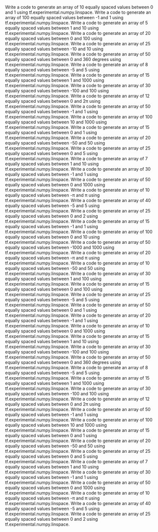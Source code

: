 Write a code to generate an array of 10 equally spaced values between 0 and 1 using tf.experimental.numpy.linspace.
Write a code to generate an array of 100 equally spaced values between -1 and 1 using tf.experimental.numpy.linspace.
Write a code to generate an array of 5 equally spaced values between 1 and 10 using tf.experimental.numpy.linspace.
Write a code to generate an array of 20 equally spaced values between 0 and 100 using tf.experimental.numpy.linspace.
Write a code to generate an array of 25 equally spaced values between -10 and 10 using tf.experimental.numpy.linspace.
Write a code to generate an array of 50 equally spaced values between 0 and 360 degrees using tf.experimental.numpy.linspace.
Write a code to generate an array of 8 equally spaced values between -5 and 5 using tf.experimental.numpy.linspace.
Write a code to generate an array of 15 equally spaced values between 1 and 1000 using tf.experimental.numpy.linspace.
Write a code to generate an array of 30 equally spaced values between -100 and 100 using tf.experimental.numpy.linspace.
Write a code to generate an array of 12 equally spaced values between 0 and 2π using tf.experimental.numpy.linspace.
Write a code to generate an array of 50 equally spaced values between -1 and 1 using tf.experimental.numpy.linspace.
Write a code to generate an array of 100 equally spaced values between 10 and 1000 using tf.experimental.numpy.linspace.
Write a code to generate an array of 15 equally spaced values between 0 and 1 using tf.experimental.numpy.linspace.
Write a code to generate an array of 20 equally spaced values between -50 and 50 using tf.experimental.numpy.linspace.
Write a code to generate an array of 25 equally spaced values between 0 and 5 using tf.experimental.numpy.linspace.
Write a code to generate an array of 7 equally spaced values between 1 and 10 using tf.experimental.numpy.linspace.
Write a code to generate an array of 30 equally spaced values between -1 and 1 using tf.experimental.numpy.linspace.
Write a code to generate an array of 50 equally spaced values between 0 and 1000 using tf.experimental.numpy.linspace.
Write a code to generate an array of 10 equally spaced values between -π and π using tf.experimental.numpy.linspace.
Write a code to generate an array of 40 equally spaced values between -5 and 5 using tf.experimental.numpy.linspace.
Write a code to generate an array of 25 equally spaced values between 0 and 2 using tf.experimental.numpy.linspace.
Write a code to generate an array of 15 equally spaced values between -1 and 1 using tf.experimental.numpy.linspace.
Write a code to generate an array of 100 equally spaced values between 0 and 10 using tf.experimental.numpy.linspace.
Write a code to generate an array of 50 equally spaced values between -1000 and 1000 using tf.experimental.numpy.linspace.
Write a code to generate an array of 20 equally spaced values between -π and π using tf.experimental.numpy.linspace.
Write a code to generate an array of 10 equally spaced values between -50 and 50 using tf.experimental.numpy.linspace.
Write a code to generate an array of 30 equally spaced values between 1 and 100 using tf.experimental.numpy.linspace.
Write a code to generate an array of 15 equally spaced values between 0 and 100 using tf.experimental.numpy.linspace.
Write a code to generate an array of 25 equally spaced values between -5 and 5 using tf.experimental.numpy.linspace.
Write a code to generate an array of 50 equally spaced values between 0 and 1 using tf.experimental.numpy.linspace.
Write a code to generate an array of 20 equally spaced values between -1 and 1 using tf.experimental.numpy.linspace.
Write a code to generate an array of 10 equally spaced values between 0 and 1000 using tf.experimental.numpy.linspace.
Write a code to generate an array of 15 equally spaced values between 1 and 10 using tf.experimental.numpy.linspace.
Write a code to generate an array of 30 equally spaced values between -100 and 100 using tf.experimental.numpy.linspace.
Write a code to generate an array of 50 equally spaced values between 0 and 360 degrees using tf.experimental.numpy.linspace.
Write a code to generate an array of 8 equally spaced values between -5 and 5 using tf.experimental.numpy.linspace.
Write a code to generate an array of 15 equally spaced values between 1 and 1000 using tf.experimental.numpy.linspace.
Write a code to generate an array of 30 equally spaced values between -100 and 100 using tf.experimental.numpy.linspace.
Write a code to generate an array of 12 equally spaced values between 0 and 2π using tf.experimental.numpy.linspace.
Write a code to generate an array of 50 equally spaced values between -1 and 1 using tf.experimental.numpy.linspace.
Write a code to generate an array of 100 equally spaced values between 10 and 1000 using tf.experimental.numpy.linspace.
Write a code to generate an array of 15 equally spaced values between 0 and 1 using tf.experimental.numpy.linspace.
Write a code to generate an array of 20 equally spaced values between -50 and 50 using tf.experimental.numpy.linspace.
Write a code to generate an array of 25 equally spaced values between 0 and 5 using tf.experimental.numpy.linspace.
Write a code to generate an array of 7 equally spaced values between 1 and 10 using tf.experimental.numpy.linspace.
Write a code to generate an array of 30 equally spaced values between -1 and 1 using tf.experimental.numpy.linspace.
Write a code to generate an array of 50 equally spaced values between 0 and 1000 using tf.experimental.numpy.linspace.
Write a code to generate an array of 10 equally spaced values between -π and π using tf.experimental.numpy.linspace.
Write a code to generate an array of 40 equally spaced values between -5 and 5 using tf.experimental.numpy.linspace.
Write a code to generate an array of 25 equally spaced values between 0 and 2 using tf.experimental.numpy.linspace.